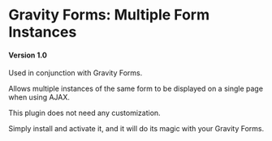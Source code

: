 Gravity Forms: Multiple Form Instances
=====================================

#### Version 1.0

Used in conjunction with Gravity Forms.

Allows multiple instances of the same form to be displayed on a single page when using AJAX.

This plugin does not need any customization. 

Simply install and activate it, and it will do its magic with your Gravity Forms.